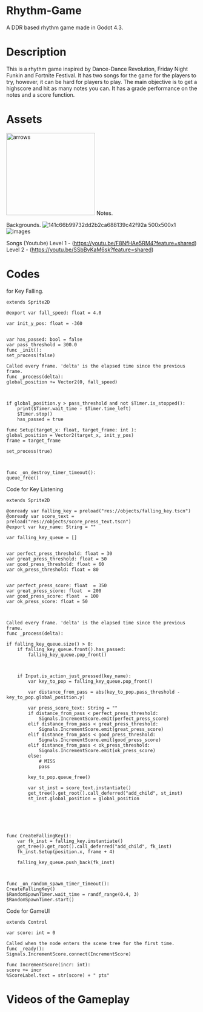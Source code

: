 # Rhythm-Game
A DDR based rhythm game made in Godot 4.3.

# Description
This is a rhythm game inspired by Dance-Dance Revolution, Friday Night Funkin and Fortnite Festival.
It has two songs for the game for the players to try, however, it can be hard for players to play.
The main objective is to get a highscore and hit as many notes you can.
It has a grade performance on the notes and a score function.

# Assets
<img width="234" height="216" alt="arrows" src="https://github.com/user-attachments/assets/4c951db8-fc1e-4ca4-89e4-95cf57909ce3" />
Notes.

Backgrounds.
![141c66b99732dd2b2ca688139c42f92a 500x500x1](https://github.com/user-attachments/assets/6f8d90e6-bc4d-4f1e-b32c-bbc81644d60c)
![images](https://github.com/user-attachments/assets/b44f89ad-2393-4c90-b157-6fac33680e39)

Songs (Youtube)
Level 1 - (https://youtu.be/F8NfHAe5RM4?feature=shared)
Level 2 - (https://youtu.be/SSbBvKaM6sk?feature=shared)

# Codes 

for Key Falling.

    extends Sprite2D

    @export var fall_speed: float = 4.0

    var init_y_pos: float = -360


    var has_passed: bool = false
    var pass_threshold = 300.0
    func _init():
	set_process(false)

    Called every frame. 'delta' is the elapsed time since the previous frame.
    func _process(delta):
	global_position += Vector2(0, fall_speed)
	
	
	
	if global_position.y > pass_threshold and not $Timer.is_stopped():
		print($Timer.wait_time - $Timer.time_left)
		$Timer.stop()
		has_passed = true

    func Setup(target_x: float, target_frame: int ):
	global_position = Vector2(target_x, init_y_pos)
	frame = target_frame
	
	set_process(true)



    func _on_destroy_timer_timeout():
	queue_free()

 Code for Key Listening

    extends Sprite2D

    @onready var falling_key = preload("res://objects/falling_key.tscn")
    @onready var score_text = preload("res://objects/score_press_text.tscn")
    @export var key_name: String = ""

    var falling_key_queue = []


    var perfect_press_threshold: float = 30
    var great_press_threshold: float = 50
    var good_press_threshold: float = 60
    var ok_press_threshold: float = 80


    var perfect_press_score: float  = 350
    var great_press_score: float  = 200
    var good_press_score: float  = 100
    var ok_press_score: float = 50



    Called every frame. 'delta' is the elapsed time since the previous frame.
    func _process(delta):
	
	if falling_key_queue.size() > 0:
		if falling_key_queue.front().has_passed:
			falling_key_queue.pop_front()
			
			
			
		if Input.is_action_just_pressed(key_name):
			var key_to_pop = falling_key_queue.pop_front()
			
			var distance_from_pass = abs(key_to_pop.pass_threshold - key_to_pop.global_position.y)
			
			var press_score_text: String = ""
			if distance_from_pass < perfect_press_threshold:
				Signals.IncrementScore.emit(perfect_press_score)
			elif distance_from_pass < great_press_threshold:
				Signals.IncrementScore.emit(great_press_score)
			elif distance_from_pass < good_press_threshold:
				Signals.IncrementScore.emit(good_press_score)
			elif distance_from_pass < ok_press_threshold:
				Signals.IncrementScore.emit(ok_press_score)
			else:
				# MISS
				pass
			
			key_to_pop.queue_free()
			
			var st_inst = score_text.instantiate()
			get_tree().get_root().call_deferred("add_child", st_inst)
			st_inst.global_position = global_position
	
	
	
	
	
	
    func CreateFallingKey():
		var fk_inst = falling_key.instantiate()
		get_tree().get_root().call_deferred("add_child", fk_inst)
		fk_inst.Setup(position.x, frame + 4)
		
		falling_key_queue.push_back(fk_inst)
	


    func _on_random_spawn_timer_timeout():
	CreateFallingKey()
	$RandomSpawnTimer.wait_time = randf_range(0.4, 3)
	$RandomSpawnTimer.start()

 Code for GameUI

    extends Control

    var score: int = 0

    Called when the node enters the scene tree for the first time.
    func _ready():
	Signals.IncrementScore.connect(IncrementScore)

    func IncrementScore(incr: int):
	score += incr
	%ScoreLabel.text = str(score) + " pts"

# Videos of the Gameplay


